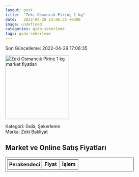```yaml
---
layout: post
title:  "Zeki Osmancık Pirinç 1 kg"
date:   2022-04-29 14:06:35 +0300
image: undefined
categories: gida-sekerleme
tags: gida-sekerleme
---
```


Son Güncelleme: 2022-04-29 17:06:35

<img src="undefined" width="200" alt="Zeki Osmancık Pirinç 1 kg market fiyatları" />

Kategori: Gıda, Şekerleme
<br />
Marka: Zeki Bakliyat

<h2>Market ve Online Satış Fiyatları</h2>

<table border="1" style="padding: 5px;width:80%;">
  <tr>
    <td style="padding: 5px;"><strong>Perakendeci</strong></td>
    <td><strong>Fiyat</strong></td>
    <td><strong>İşlem</strong></td>
  </tr>
  
</table>
